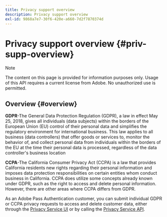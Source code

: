 ```yaml
---
title: Privacy support overview
description: Privacy support overview
exl-id: 9868a7e7-30f6-420e-a660-7d2f7870374d
---
```

# Privacy support overview {#priv-supp-overview}

>[!NOTE]
>
>The content on this page is provided for information purposes only. Usage of this API requires a current license from Adobe. No unauthorized use is permitted.

## Overview {#overview}

**GDPR**-The General Data Protection Regulation (GDPR), a law in effect May 25, 2018, gives all individuals (data subjects) within the borders of the European Union (EU) control of their personal data and simplifies the regulatory environment for international business. This law applies to all business (data controllers) that offer goods or services to, monitor the behavior of, and collect personal data from individuals within the borders of the EU at the time their personal data is processed, regardless of the data controller's business location

**CCPA**-The California Consumer Privacy Act (CCPA) is a law that provides California residents new rights regarding their personal information and imposes data protection responsibilities on certain entities whom conduct business in California. CCPA does utilize some concepts already known under GDPR, such as the right to access and delete personal information. However, there are other areas where CCPA differs from GDPR.

As an Adobe Pass Authentication customer, you can submit individual GDPR or CCPA privacy requests to access and delete customer data, either through the [Privacy Service UI](https://www.adobe.io/apis/experiencecloud/gdpr/docs/alldocs.html#!api-specification/markdown/narrative/tutorials/privacy_service_tutorial/privacy_service_ui_tutorial.md) or by calling the [Privacy Service API](https://www.adobe.io/apis/experiencecloud/gdpr/docs/alldocs.html#!api-specification/markdown/narrative/tutorials/privacy_service_tutorial/privacy_service_api_tutorial.md).

<!--

>[!MORELIKETHIS]
>
>* [Privacy Services Overview](https://www.adobe.io/apis/experiencecloud/gdpr/docs/alldocs.html#!api-specification/markdown/narrative/technical_overview/privacy_service_overview/privacy_service_overview.md)
>* [Privacy Service API documentation](https://www.adobe.io/apis/experiencecloud/gdpr.html)
-->
